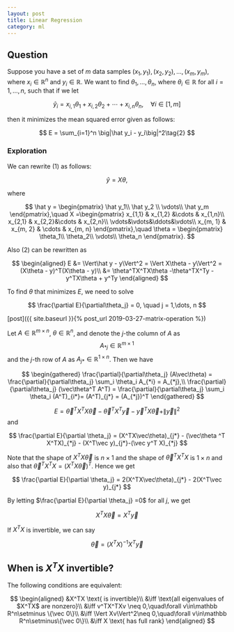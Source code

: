 ```yaml
---
layout: post
title: Linear Regression
category: ml
---
```


## Question

Suppose you have a set of $m$ data samples $(x_1, y_1), (x_2, y_2), \dots, (x_m, y_m)$, where $x_i\in\mathbb R^n$ and $y_i\in\mathbb R$. We want to find $\theta_1,\dots,\theta_n$, where $\theta_i\in\mathbb R$ for all $i = 1,\dots, n$, such that if we let

$$
\hat y_i = x_{i,1}\theta_1 + x_{i,2}\theta_2 + \cdots + x_{i,n}\theta_n,\quad\forall i \in [1, m]\tag{1}
$$

then it minimizes the mean squared error given as follows:

$$
E = \sum_{i=1}^n \big|\hat y_i - y_i\big|^2\tag{2}
$$

### Exploration

We can rewrite $(1)$ as follows:

$$
\hat y = X\theta,
$$

where

$$
\hat y = \begin{pmatrix}
\hat y_1\\
\hat y_2 \\
\vdots\\
\hat y_m
\end{pmatrix},\quad
X =\begin{pmatrix}  x_{1,1} &  x_{1,2} &\cdots & x_{1,n}\\
 x_{2,1} &  x_{2,2}&\cdots & x_{2,n}\\
\vdots&\vdots&\ddots&\vdots\\
 x_{m, 1} &  x_{m, 2} & \cdots &  x_{m, n}
\end{pmatrix},\quad
\theta = \begin{pmatrix}
\theta_1\\
\theta_2\\
\vdots\\
\theta_n
\end{pmatrix}.
$$

Also $(2)$ can be rewritten as

$$
\begin{aligned}
E &= \Vert\hat y - y\Vert^2 = \Vert X\theta - y\Vert^2 = (X\theta - y)^T(X\theta - y)\\
&= \theta^TX^TX\theta -\theta^TX^Ty - y^TX\theta + y^Ty
\end{aligned}
$$

To find $\theta$ that minimizes $E$, we need to solve

$$
\frac{\partial E}{\partial\theta_j} = 0, \quad j = 1,\dots, n
$$

[post]({{ site.baseurl }}{% post_url 2019-03-27-matrix-operation %})

Let $A\in\mathbb R^{m\times n}$, $\theta\in\mathbb R^n$, and denote the $j$-the column of $A$ as $$A_{*j}\in\mathbb R^{m\times 1}$$ and the $j$-th row of $A$ as $A_{j*}\in\mathbb R^{1\times n}$. Then we have

$$
\begin{gathered}
\frac{\partial}{\partial\theta_j} (A\vec\theta) = \frac{\partial}{\partial\theta_j} \sum_i \theta_i A_{*i} = A_{*j},\\
\frac{\partial}{\partial\theta_j} (\vec\theta^T A^T) = 
\frac{\partial}{\partial\theta_j} \sum_i \theta_i (A^T)_{i*}= (A^T)_{j*} = (A_{*j})^T
\end{gathered}
$$

$$
E = \vec\theta^T X^T X\vec \theta - \vec\theta^T X^T \vec y - \vec y^T X\vec\theta + \|\vec y \|^2
$$
and

$$
\frac{\partial E}{\partial \theta_j} =
(X^TX\vec\theta)_{j*} - (\vec\theta ^T X^TX)_{*j} - (X^T\vec y)_{j*}-(\vec y^T X)_{*j}
$$

Note that the shape of $X^TX\vec\theta$ is $n\times 1$ and the shape of $\vec\theta^T X^TX$ is $1\times n$ and also that $\vec\theta^TX^TX = (X^TX\vec\theta)^T$. Hence we get

$$
\frac{\partial E}{\partial \theta_j} =
2(X^TX\vec\theta)_{j*}  - 2(X^T\vec y)_{j*}
$$

By letting $\frac{\partial E}{\partial \theta_j} =0$ for all $j$, we get

$$
X^TX\vec\theta = X^T\vec y
$$

If $X^TX$ is invertible, we can say

$$
\vec\theta = (X^TX)^{-1} X^T \vec y
$$

## When is $X^TX$ invertible?

The following conditions are equivalent:

$$
\begin{aligned}
&X^TX \text{ is invertible}\\
&\iff \text{all eigenvalues of $X^TX$ are nonzero}\\
&\iff  v^TX^TXv \neq  0,\quad\forall v\in\mathbb R^n\setminus \{\vec 0\}\\
&\iff \Vert Xv\Vert^2\neq 0,\quad\forall v\in\mathbb R^n\setminus\{\vec 0\}\\
&\iff X \text{ has full rank}
\end{aligned}
$$

